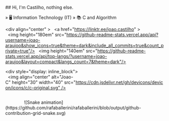 ## Hi, I'm Castilho, nothing else.
  
 » 🖥️ Information Technology (IT)
 » 📚 C and Algorithm
  
 <div align="center" > 
   <a href="https://linktr.ee/joao.castilho" >
   <img height="180em" src="https://github-readme-stats.vercel.app/api?username=joao-araujoo&show_icons=true&theme=dark&include_all_commits=true&count_private=true"/> 
   <img height="140em" src="https://github-readme-stats.vercel.app/api/top-langs/?username=joao-araujoo&layout=compact&langs_count=7&theme=dark"/> 
 </div> 
  
 <div style="display: inline_block"><br> 
   <img align="center" alt="Joao-C" height="30" width="40" src="https://cdn.jsdelivr.net/gh/devicons/devicon/icons/c/c-original.svg" /> 
   
 </div> 
  
 ## 
  
 <div> 
   <a href="https://instagram.com/joaocastilho__" target="_blank"><img src="https://img.shields.io/badge/-Instagram-%23E4405F?style=for-the-badge&logo=instagram&logoColor=white" target="_blank"></a> 
   <a href = "mailto:joaovictorcastilho1@gmail.com"><img src="https://img.shields.io/badge/-Gmail-%23333?style=for-the-badge&logo=gmail&logoColor=white" target="_blank"></a> 
   <a href="https://www.linkedin.com/in/joao-victor-castilho" target="_blank"><img src="https://img.shields.io/badge/-LinkedIn-%230077B5?style=for-the-badge&logo=linkedin&logoColor=white" target="_blank"></a>  
    
   ![Snake animation](https://github.com/rafaballerini/rafaballerini/blob/output/github-contribution-grid-snake.svg) 
    
 </div>
